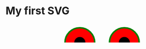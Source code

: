 
<!DOCTYPE html>
<html>
<body>

<h1>My first SVG</h1>

<svg width="10000" height="1000" xmlns="http://www.w3.org/2000/svg">
   <circle cx="320" cy="50" r="40" stroke="green" stroke-width="4" fill="red" />
   <circle cx="200" cy="50" r="40" stroke="green" stroke-width="4" fill="red" />
   <ellipse rx="15" ry="15" cx="200" cy="50"/>
   <ellipse rx="15" ry="15" cx="320" cy="50"/>
   <polygon points="200,150 250,190 150,190" style="fill:lime;stroke:green;stroke-width:5" />
	<ellipse rx="100" ry="20" cx="300" cy="250"style="fill:pink;stroke:green;stroke-width:3" />
	</svg> 
</body>
</html>

